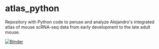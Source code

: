 # atlas_python
Repository with Python code to peruse and analyze Alejandro's integrated atlas of mouse scRNA-seq data from early development to the late adult mouse. 

[![Binder](https://mybinder.org/badge_logo.svg)](https://mybinder.org/v2/gh/https%3A%2F%2Fhub.gke2.mybinder.org%2Fuser%2Fnkanrar-atlas_python-id8a4ygi%2Flab%2Ftree%2Fatlas_code.ipynb/HEAD)
